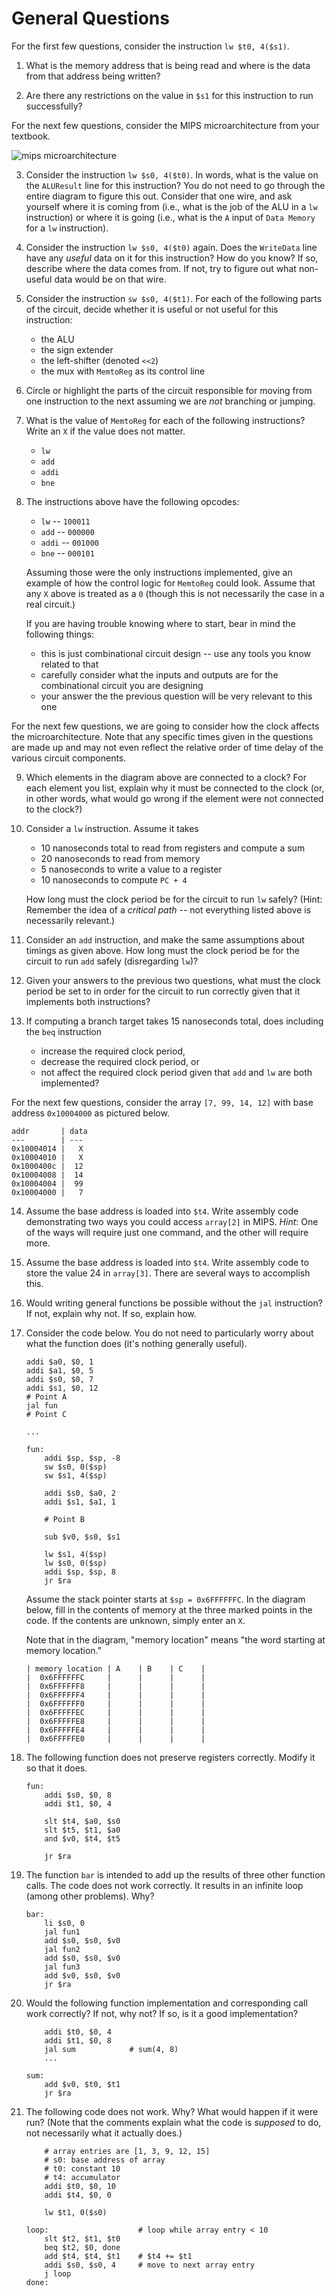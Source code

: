 # General Questions

For the first few questions, consider the instruction `lw $t0, 4($s1)`.

1. What is the memory address that is being read and where is the data from
   that address being written?

2. Are there any restrictions on the value in `$s1` for this instruction to
   run successfully?

For the next few questions,
consider the MIPS microarchitecture from your textbook.

   ![mips microarchitecture](images/mips-full-microarchitecture.png)

3. Consider the instruction `lw $s0, 4($t0)`.
   In words, what is the value on the `ALUResult` line for this instruction?
   You do not need to go through the entire diagram to figure this out.
   Consider that one wire, and ask yourself where it is coming from
   (i.e., what is the job of the ALU in a `lw` instruction)
   or where it is going
   (i.e., what is the `A` input of `Data Memory` for a `lw` instruction).

4. Consider the instruction `lw $s0, 4($t0)` again.
   Does the `WriteData` line have any *useful* data on it for this instruction?
   How do you know?
   If so, describe where the data comes from.
   If not, try to figure out what non-useful data would be on that wire.

5. Consider the instruction `sw $s0, 4($t1)`.
   For each of the following parts of the circuit,
   decide whether it is useful or not useful for this instruction:
   * the ALU
   * the sign extender
   * the left-shifter (denoted `<<2`)
   * the mux with `MemtoReg` as its control line

6. Circle or highlight the parts of the circuit responsible for moving from
   one instruction to the next assuming we are *not* branching or jumping.

7. What is the value of `MemtoReg` for each of the following instructions?
   Write an `X` if the value does not matter.
   * `lw`
   * `add`
   * `addi`
   * `bne`

8. The instructions above have the following opcodes:
   * `lw` -- `100011`
   * `add` -- `000000`
   * `addi` -- `001000`
   * `bne` -- `000101`

   Assuming those were the only instructions implemented,
   give an example of how the control logic for `MemtoReg` could look.
   Assume that any `X` above is treated as a `0`
   (though this is not necessarily the case in a real circuit.)

   If you are having trouble knowing where to start,
   bear in mind the following things:
   * this is just combinational circuit design --
     use any tools you know related to that
   * carefully consider what the inputs and outputs are for the combinational
     circuit you are designing
   * your answer the the previous question will be very relevant to this one

For the next few questions,
we are going to consider how the clock affects the microarchitecture.
Note that any specific times given in the questions are made up and may not
even reflect the relative order of time delay of the various circuit
components.

9. Which elements in the diagram above are connected to a clock?
   For each element you list, explain why it must be connected to the clock
   (or, in other words, what would go wrong if the element were not connected
   to the clock?)

10. Consider a `lw` instruction.
    Assume it takes
    * 10 nanoseconds total to read from registers and compute a sum
    * 20 nanoseconds to read from memory
    * 5 nanoseconds to write a value to a register
    * 10 nanoseconds to compute `PC + 4`

    How long must the clock period be for the circuit to run `lw` safely?
    (Hint: Remember the idea of a *critical path* --
    not everything listed above is necessarily relevant.)

11. Consider an `add` instruction,
    and make the same assumptions about timings as given above.
    How long must the clock period be for the circuit to run `add` safely
    (disregarding `lw`)?

12. Given your answers to the previous two questions,
    what must the clock period be set to in order for the circuit to run
    correctly given that it implements both instructions?

13. If computing a branch target takes 15 nanoseconds total,
    does including the `beq` instruction
    * increase the required clock period,
    * decrease the required clock period, or
    * not affect the required clock period
    given that `add` and `lw` are both implemented?

For the next few questions,
consider the array `[7, 99, 14, 12]` with base address `0x10004000`
as pictured below.

```
addr       | data
---        | ---
0x10004014 |   X
0x10004010 |   X
0x1000400c |  12
0x10004008 |  14
0x10004004 |  99
0x10004000 |   7
```

14. Assume the base address is loaded into `$t4`.
    Write assembly code demonstrating two ways you could access `array[2]` in
    MIPS.
    *Hint*: One of the ways will require just one command,
    and the other will require more.

15. Assume the base address is loaded into `$t4`.
    Write assembly code to store the value 24 in `array[3]`.
    There are several ways to accomplish this.

16. Would writing general functions be possible without the `jal` instruction?
    If not, explain why not. If so, explain how.

17. Consider the code below.
    You do not need to particularly worry about what the function does
    (it's nothing generally useful).
    ```
    addi $a0, $0, 1
    addi $a1, $0, 5
    addi $s0, $0, 7
    addi $s1, $0, 12
    # Point A
    jal fun
    # Point C

    ...

    fun:
        addi $sp, $sp, -8
        sw $s0, 0($sp)
        sw $s1, 4($sp)

        addi $s0, $a0, 2
        addi $s1, $a1, 1

        # Point B

        sub $v0, $s0, $s1

        lw $s1, 4($sp)
        lw $s0, 0($sp)
        addi $sp, $sp, 8
        jr $ra
    ```

    Assume the stack pointer starts at `$sp = 0x6FFFFFFC`.
    In the diagram below,
    fill in the contents of memory at the three marked points in the code.
    If the contents are unknown, simply enter an `X`.

    Note that in the diagram,
    "memory location" means "the word starting at memory location."
    ```
    | memory location | A    | B    | C    |
    |  0x6FFFFFFC     |      |      |      |
    |  0x6FFFFFF8     |      |      |      |
    |  0x6FFFFFF4     |      |      |      |
    |  0x6FFFFFF0     |      |      |      |
    |  0x6FFFFFEC     |      |      |      |
    |  0x6FFFFFE8     |      |      |      |
    |  0x6FFFFFE4     |      |      |      |
    |  0x6FFFFFE0     |      |      |      |
    ```

18. The following function does not preserve registers correctly.
    Modify it so that it does.

    ```
    fun:
        addi $s0, $0, 8
        addi $t1, $0, 4

        slt $t4, $a0, $s0
        slt $t5, $t1, $a0
        and $v0, $t4, $t5

        jr $ra
    ```

19. The function `bar` is intended to add up the results of three other function
    calls.
    The code does not work correctly.
    It results in an infinite loop (among other problems).
    Why?

    ```
    bar:
        li $s0, 0
        jal fun1
        add $s0, $s0, $v0
        jal fun2
        add $s0, $s0, $v0
        jal fun3
        add $v0, $s0, $v0
        jr $ra
    ```

20. Would the following function implementation and corresponding call work
    correctly?
    If not, why not?
    If so, is it a good implementation?

    ```
        addi $t0, $0, 4
        addi $t1, $0, 8
        jal sum            # sum(4, 8)
        ...

    sum:
        add $v0, $t0, $t1
        jr $ra
    ```

21. The following code does not work.
    Why? What would happen if it were run?
    (Note that the comments explain what the code is *supposed* to do,
    not necessarily what it actually does.)

    ```
        # array entries are [1, 3, 9, 12, 15]
        # s0: base address of array
        # t0: constant 10
        # t4: accumulator
        addi $t0, $0, 10
        addi $t4, $0, 0

        lw $t1, 0($s0)

    loop:                    # loop while array entry < 10
        slt $t2, $t1, $t0
        beq $t2, $0, done
        add $t4, $t4, $t1    # $t4 += $t1
        addi $s0, $s0, 4     # move to next array entry
        j loop
    done:
    ```
